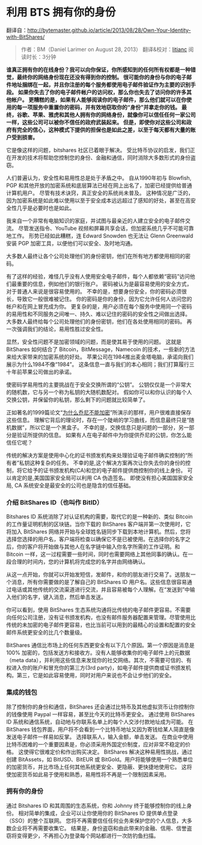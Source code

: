 # 利用 BTS 拥有你的身份
翻译自：http://bytemaster.github.io/article/2013/08/28/Own-Your-Identity-with-BitShares/

> 作者：BM（Daniel Larimer on  August 28, 2013）
> 翻译&校对：[litianc](https://twitter.com/BJTUTC)
> 阅读时长：3分钟

**谁真正拥有你的在线身份？我可以向你保证，你所感知到的任何所有权都是一种错觉，最终你的网络身份现在还没有得到你的控制。
很可能你的身份与你的电子邮件地址捆绑在一起，并且你注册的每个服务都使用电子邮件验证作为主要的识别手段。
如果你失去了你的电子邮件帐户的访问权，那么你也失去了访问你的许多其他帐户。
更糟糕的是，如果有人能够阅读你的电子邮件，那么他们就可以在你使用的每一项服务中重置你的密码，并有效地窃取你的“身份”并拿走你的钱。
最终，谷歌、苹果、雅虎和其他人拥有你的网络身份，就像你可以信任任何一家公司一样，这些公司可以被你不信任的政府武装起来。
但是，即使你对这些公司和政府有完全的信心，这种模式下提供的担保也是如此之差，以至于每天都有大量的账户受到损害。**

它是像这样的问题，bitshares 社区已着眼于解决。
受比特币协议的启发，我们正在开发的技术将帮助您控制您的身份、金融和通信，同时消除大多数形式的身份盗窃。

人们普遍认为，安全性和易用性总是处于矛盾之中。
自从1990年初与 Blowfish, PGP 和其他开放的加密系统和底层算法已经在网上出名了，加密已经提供给普通计算机用户。
尽管有技术诀窍，真正安全的系统尚未普及。
这种情况是广泛的，因为加密系统是如此难以使用以至于安全成本远远超过了感知的好处，甚至在高安全性几乎是必要时也是如此。 

我来自一个非常有电脑知识的家庭，并试图与最亲近的人建立安全的电子邮件交流。
尽管发送指令、YouTube 视频和屏幕共享会话，但加密系统几乎不可能可靠地工作。
形势已经如此糟糕，连 Edward Snowden 也无法让 Glenn Greenwald 安装 PGP 加密工具，以便他们可以安全、及时地沟通。 

大多数人最终让各个公司处理他们的身份密钥，他们在所有地方都使用相同的密码。

有了这样的经验，难怪几乎没有人使用安全电子邮件，每个人都依赖“密码”访问他们最重要的信息，例如他们的银行账户。
密码被认为是最容易使用的安全方式，对于普通人来说是很容易使用的。
不幸的是，想要身份安全，你的密码必须很长，导致它一般很难被记住。
你的密码是你的身份，因为它允许任何人访问您的帐户和在网上冒充成为你。
更复杂的是，用户必须在每个服务中使用同一个密码的易用性和不同服务之间唯一、持久、难以记住的密码的安全性之间做出选择。
大多数人最终给每个公司处理他们的身份密钥，他们在各处使用相同的密码。
再一次强调我们的结论，易用性胜过安全性。 

显然，安全性问题不是加密领域的问题，而是使其易于使用的问题。
这就是 BitShares 如何结合了 Bitcoin，BitMessage，Namecoin 的技术，一些新的方法来给大家带来的加密系统的好处。
苹果公司在1984推出麦金塔电脑，承诺向我们展示为什么1984不像“1984”。
这条信息一直与我们的本心相同；我们打算履行三十年前苹果公司做出的承诺。 

使密码学易用性的主要挑战在于安全交换所谓的“公钥”。
公钥仅仅是一个非常大的随机数，它与另一个称为私钥的大随机数配对。
假如你可以和你认识的每个人交换公钥，并保留你的私钥，那么剩下的问题就比较简单了。

正如著名的1999篇论文“[为什么乔尼不能加密](http://www.gaudior.net/alma/johnny.pdf)”所演示的那样，用户很难直接保存这些信息。
理解它背后的理论时，存在一个陡峭的学习曲线，而信息最终只是“随机数据”，所以它是一个黑盒子。
不幸的是，交换信息只是问题的一部分，另一部分是验证所提供的信息。
如果有人在电子邮件中为你提供乔尼的公钥，你怎么能信任它呢？ 

传统的解决方案是使用中心化的证书颁发机构来处理验证电子邮件确实控制的“所有者”私钥这种复杂的任务。
不幸的是,这个解决方案再次让你失去你的身份的控制，将它给予的证书颁发机构(CA)和您的电子邮件提供商控制你的线上身份。
可以肯定的是,美国国家安全局可以利用 CA 伪造签名。
即使没有担心美国国家安全局, CA 系统安全是最安全的公司也是隐含的信任基础。

### 介绍 BitShares ID（也叫作 BitID）

Bitshares ID 系统消除了对认证机构的需要，取代它的是一种新的、类似 Bitcoin 的工作量证明机制的区块链。当你下载的 BitShares 客户端并第一次使用时，它将加入 BitShares 网络并开始与全球姓名链同步下载到本地计算机。然后，您将选择您选择的用户名，客户端将检查以确保它不是已被使用。在选择你的名字之后，你的客户将开始做与其他人在名字链中输入你名字所需的工作证明。和 Bitcoin 一样，这一过程需要一些时间，同时也需要网络上其他同事的确认。在一段合理的时间内，您的计算机将完成您的名字并由网络确认。        

从这一点开始，你就可以开始发短信，发邮件，和你的朋友进行交易了。送朋友一个消息，所有你需要做的是了解自己的 BitShares ID 用户名。这些信息很容易通过电话或其他传统的交流渠道进行交流，并且容易被每个人理解。在“发送到”中输入他们的名字，键入消息，然后单击发送。 

你可以看到，使用 BitShares 生态系统沟通将比传统的电子邮件更容易。不需要向任何公司注册，没有证书颁发机构，也没有邮件服务器配置来管理。尽管使用比传统的未加密的电子邮件更容易，也比当前可以用到的最精心的设置和配置的安全邮件系统更安全的比几个数量级。 

BitShares 通信比市场上的任何东西更安全有以下几个原因。第一个原因是消息是 100% 加密的，包括发送方和接收方。没有人能够收集你的电子邮件上的元数据（meta data），并利用这些信息来发现你的社交网络。其次，不需要可信的、有权进入你的账户和冒充你的第三方(3rd party)，如电子邮件提供商或证书颁发机构。第三，它是如此容易使用，同时对用户来说也不会让步他们的安全。 

### 集成的钱包

除了控制你的身份和通信，BitShares 还会通过比特币及其他虚拟货币让你控制你的钱像使用 Paypal 一样容易，甚至比今天的比特币更安全。
通过使用 BitShares ID 系统和通信系统，自动地与你联系名单上的每个人交涉付款地址成为可能。
在 BitShares 钱包界面，用户将不会看到一个比特币地址又因为寄钱给某人简直是像发送电子邮件一样易如反掌。
选择联系人，输入金额，单击发送。
在商业中使用比特币困难的一个重要因素是，你必须采用外国定价制度，应对非常不稳定的价格。
这使得它很难定价和作出购买决定。
BitShares 解决这种易用性挑战，通过创建 BitAssets，如 BitUSD、BitEUR 或 BitGold。用户将能够使用一个熟悉单位的加密货币，并比市场上任何其他系统更安全、更隐蔽、更快捷地使用它。
这将使加密货币如此易于使用和熟悉，易用性将不再是一个限制因素采用。 

### 拥有你的身份
通过 Bitshares ID 和其周围的生态系统，你和 Johnny 终于能够控制你的线上身份。
相对简单的集成，企业可以让你使用你的 BitShares ID 提供单点登录（SSO）的整个互联网。
您将不再需要信任任何业务来保护您的个人信息，大多数企业将不再需要收集它。
结果是，身份盗窃和由此带来的金融、信用、信誉盗窃将变得更少，不再担心为登录每个网站都进行一次防钓鱼扫描。

